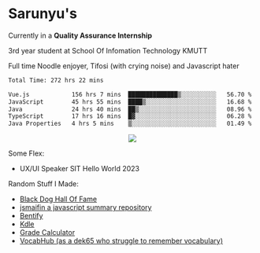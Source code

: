 # Sarunyu's
<p>Currently in a <strong>Quality Assurance Internship</strong></p>
<p>3rd year student at School Of Infomation Technology KMUTT</p>
<p>Full time Noodle enjoyer, Tifosi (with crying noise) and Javascript hater</p>

<!--START_SECTION:waka-->

```txt
Total Time: 272 hrs 22 mins

Vue.js            156 hrs 7 mins  ██████████████▒░░░░░░░░░░   56.70 %
JavaScript        45 hrs 55 mins  ████▒░░░░░░░░░░░░░░░░░░░░   16.68 %
Java              24 hrs 40 mins  ██▒░░░░░░░░░░░░░░░░░░░░░░   08.96 %
TypeScript        17 hrs 16 mins  █▓░░░░░░░░░░░░░░░░░░░░░░░   06.28 %
Java Properties   4 hrs 5 mins    ▒░░░░░░░░░░░░░░░░░░░░░░░░   01.49 %
```

<!--END_SECTION:waka-->
<div align=center>
  <img src="https://skillicons.dev/icons?i=typescript,javascript,nodejs,java,spring,react,vue,mysql,mongodb,docker,linux" />
</div>

Some Flex:
- UX/UI Speaker SIT Hello World 2023

Random Stuff I Made:
- [Black Dog Hall Of Fame](https://bdoghalloffame.vercel.app/)
- [jsmaifin a javascript summary repository](https://github.com/ssarunyu/js-maifin)
- [Bentify](https://bentify.vercel.app/)
- [Kdle](https://kdle.vercel.app/)
- [Grade Calculator](https://grade-calculator-virid.vercel.app/)
- [VocabHub (as a dek65 who struggle to remember vocabulary)](https://vocabhub.vercel.app/)
